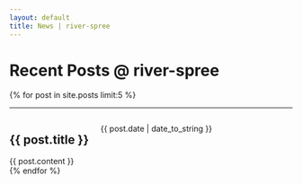 ```yaml
---
layout: default
title: News | river-spree
---
```


<div class="row">
  <h1 class="sixteen columns">Recent Posts @ river-spree</h1>
</div>

{% for post in site.posts limit:5 %}  
<hr />
<div class="row">

  <div class="post-head twelve columns">	
    <h2>{{ post.title }}</h2>
    <p class="meta">{{ post.date | date_to_string }}</p>
  </div>

  <div class="post twelve columns">
  {{ post.content }}
  </div>

</div>
{% endfor %}  
